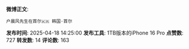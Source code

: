 **微博正文**: 
```
户晨风先生在首尔🇰🇷 韩国·首尔
```
**发布时间**: 2025-04-18 14:25:00
**发布工具**: 1TB版本的iPhone 16 Pro
**点赞数**: 727
**转发数**: 14
**评论数**: 163
